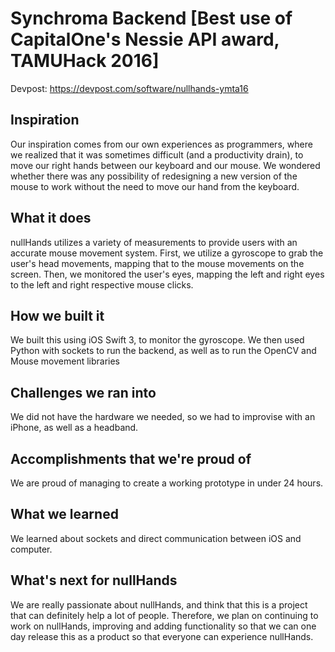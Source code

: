# Synchroma Backend [Best use of CapitalOne's Nessie API award, TAMUHack 2016]

Devpost: https://devpost.com/software/nullhands-ymta16

## Inspiration
Our inspiration comes from our own experiences as programmers, where we realized that it was sometimes difficult (and a productivity drain), to move our right hands between our keyboard and our mouse. We wondered whether there was any possibility of redesigning a new version of the mouse to work without the need to move our hand from the keyboard.

## What it does
nullHands utilizes a variety of measurements to provide users with an accurate mouse movement system. First, we utilize a gyroscope to grab the user's head movements, mapping that to the mouse movements on the screen. Then, we monitored the user's eyes, mapping the left and right eyes to the left and right respective mouse clicks.

## How we built it
We built this using iOS Swift 3, to monitor the gyroscope. We then used Python with sockets to run the backend, as well as to run the OpenCV and Mouse movement libraries

## Challenges we ran into
We did not have the hardware we needed, so we had to improvise with an iPhone, as well as a headband.

## Accomplishments that we're proud of
We are proud of managing to create a working prototype in under 24 hours.

## What we learned
We learned about sockets and direct communication between iOS and computer.

## What's next for nullHands
We are really passionate about nullHands, and think that this is a project that can definitely help a lot of people. Therefore, we plan on continuing to work on nullHands, improving and adding functionality so that we can one day release this as a product so that everyone can experience nullHands.
